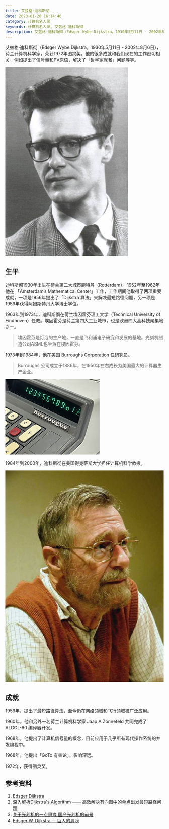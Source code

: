 ```yaml
---
title: 艾兹格·迪科斯彻
date: 2023-01-28 16:14:40
category: 计算机名人录
keywords: 计算机名人录, 艾兹格·迪科斯彻
description: 艾兹格·迪科斯彻（Edsger Wybe Dijkstra，1930年5月11日 - 2002年8月6日），荷兰计算机科学家，荣获1972年图灵奖。他的很多成就和我们现在的工作密切相关，例如提出了信号量和PV原语，解决了「哲学家就餐」问题等等。
---
```


艾兹格·迪科斯彻（Edsger Wybe Dijkstra，1930年5月11日 - 2002年8月6日），荷兰计算机科学家，荣获1972年图灵奖。他的很多成就和我们现在的工作密切相关，例如提出了信号量和PV原语，解决了「哲学家就餐」问题等等。

![Edsger Wybe Dijkstra](20230128-edsger-wybe-dijkstra/dijkstra.jpeg)

## 生平

迪科斯彻1930年出生在荷兰第二大城市鹿特丹（Rotterdam）。1952年至1962年他在 「Amsterdam’s Mathematical Center」工作，工作期间他取得了两项重要成就，一项是1956年提出了「Dijkstra 算法」来解决最短路径问题，另一项是1959年获得阿姆斯特丹大学博士学位。

1963年到1973年，迪科斯彻在荷兰埃因霍芬理工大学（Technical University of Eindhoven）任教。埃因霍芬是荷兰第四大工业城市，也是欧洲四大高科技聚集地之一。

> 埃因霍芬是灯泡的生产地，一直是飞利浦电子研究和发展的基地。光刻机制造公司ASML也坐落在埃因霍芬。

1973年到1984年，他在美国 Burroughs Corporation 任研究员。

> Burroughs 公司成立于1886年，在1950年左右成长为美国最大的计算器生产企业。

![Burroughs Adding Machine for sale | eBay](20230128-edsger-wybe-dijkstra/s-l300.jpg)

1984年到2000年，迪科斯彻在美国得克萨斯大学担任计算机科学教授。

![Edsger Wybe Dijkstra](20230128-edsger-wybe-dijkstra/74222682_Edsger_Wybe_Dijkstra.jpg)

## 成就

1959年，提出了最短路径算法，至今仍在网络领域和飞行领域被广泛应用。

1960年，他和另外一名荷兰计算机科学家 Jaap A Zonnefeld 共同完成了 ALGOL-60 编译器开发。

1968年，他提出了计算机信号量的概念，目前应用于几乎所有现代操作系统的并发编程中。

1968年，他提出「GoTo 有害论」，影响深远。

1972年，获得图灵奖。

## 参考资料

1. [Edsger Dijkstra](https://www.britannica.com/biography/Edsger-Dijkstra)
2. [深入解析Dijkstra's Algorithm —— 高效解决有向图中的单点出发最短路径问题](https://www.dandelioncloud.cn/article/details/1530016957860691969)
3. [关于光刻机的一点思考 国产光刻机的前景](https://xueqiu.com/7161714286/236172276)
4. [Edsger W. Dijkstra -- 巨人的肩膀](https://blog.csdn.net/weixin_43914593/article/details/114755499)
